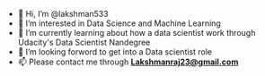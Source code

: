 - 👋 Hi, I’m @lakshman533
- 👀 I’m interested in Data Science and Machine Learning
- 🌱 I’m currently learning about how a data scientist work through Udacity's Data Scientist Nandegree
- 💞️ I’m looking forword to get into a Data scientist role
- 📫 Please contact me through **Lakshmanraj23@gmail.com**
